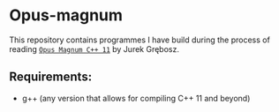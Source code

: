 # Opus-magnum

This repository contains programmes I have build during the process of reading [`Opus Magnum C++ 11`](https://www.ifj.edu.pl/private/grebosz/opus.html) by Jurek Grębosz.



## Requirements:

- g++ (any version that allows for compiling C++ 11 and beyond)
